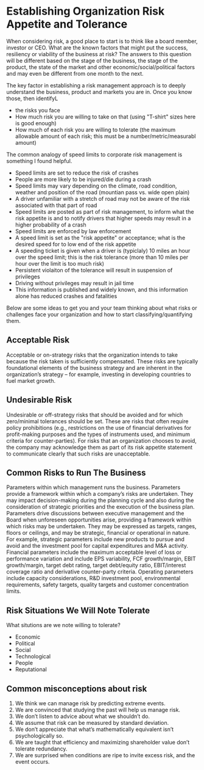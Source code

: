 # Establishing Organization Risk Appetite and Tolerance

When considering risk, a good place to start is to think like a board member, investor or CEO. What are the known factors that might put the success, resiliency or viability of the business at risk? The answers to this question will be different based on the stage of the business, the stage of the product, the state of the market and other economic/social/political factors and may even be different from one month to the next. 

The key factor in establishing a risk management approach is to deeply understand the business, product and markets you are in. Once you know those, then identifyL

* the risks you face
* How much risk you are willing to take on that (using "T-shirt" sizes here is good enough)
* How much of each risk you are willing to tolerate (the maximum allowable amount of each risk; this must be a number/metric/measurabl amount)

The common analogy of speed limits to corporate risk management is something I found helpful.

* Speed limits are set to reduce the risk of crashes
* People are more likely to be injured/die during a crash
* Speed limits may vary depending on the climate, road condition, weather and position of the road (mountian pass vs. wide open plain)
* A driver unfamiliar with a stretch of road may not be aware of the risk associated with that part of road
* Speed limits are posted as part of risk management, to inform what the risk appetite is and to notify drivers that higher speeds may result in a higher probability of a crash
* Speed limits are enforced by law enforcement
* A speed limit is set as the "risk appetite" or acceptance; what is the desired speed for to low end of the risk appetite
* A speeding ticket is given when a driver is (typiclaly) 10 miles an hour over the speed limit; this is the risk tolerance (more than 10 miles per hour over the limit is too much risk)
* Persistent violaiton of the tolerance will result in suspension of privileges
* Driving without privileges may result in jail time
* This information is published and widely known, and this information alone has reduced crashes and fatalities 

Below are some ideas to get you and your team thinking about what risks or challenges face your organization and how to start classifying/quantifying them.

## Acceptable Risk

Acceptable or on-strategy risks that the organization intends to take because the risk taken is sufficiently compensated. These risks are typically foundational elements of the business strategy and are inherent in the organization’s strategy – for example, investing in developing countries to fuel market growth.

## Undesirable Risk

Undesirable or off-strategy risks that should be avoided and for which zero/minimal tolerances should be set. These are risks that often require policy prohibitions (e.g., restrictions on the use of financial derivatives for profit-making purposes and the types of instruments used, and minimum criteria for counter-parties). For risks that an organization chooses to avoid, the company may acknowledge them as part of its risk appetite statement to communicate clearly that such risks are unacceptable.

## Common Risks to Run The Business

Parameters within which management runs the business. Parameters provide a framework within which a company’s risks are undertaken. They may impact decision-making during the planning cycle and also during the consideration of strategic priorities and the execution of the business plan. Parameters drive discussions between executive management and the Board when unforeseen opportunities arise, providing a framework within which risks may be undertaken. They may be expressed as targets, ranges, floors or ceilings, and may be strategic, financial or operational in nature. For example, strategic parameters include new products to pursue and avoid and the investment pool for capital expenditures and M&A activity. Financial parameters include the maximum acceptable level of loss or performance variation and include EPS variability, FCF growth/margin, EBIT growth/margin, target debt rating, target debt/equity ratio, EBIT/interest coverage ratio and derivative counter-party criteria. Operating parameters include capacity considerations, R&D investment pool, environmental requirements, safety targets, quality targets and customer concentration limits.

## Risk Situations We Will Note Tolerate

What situtions are we note willing to tolerate?

* Economic
* Political
* Social
* Technological
* People
* Reputational

## Common misconceptions about risk

1. We think we can manage risk by predicting extreme events.
2. We are convinced that studying the past will help us manage risk.
3. We don’t listen to advice about what we shouldn’t do.
4. We assume that risk can be measured by standard deviation.
5. We don’t appreciate that what’s mathematically equivalent isn’t psychologically so.
6. We are taught that efficiency and maximizing shareholder value don’t tolerate redundancy.
7. We are surprised when conditions are ripe to invite excess risk, and the event occurs.
